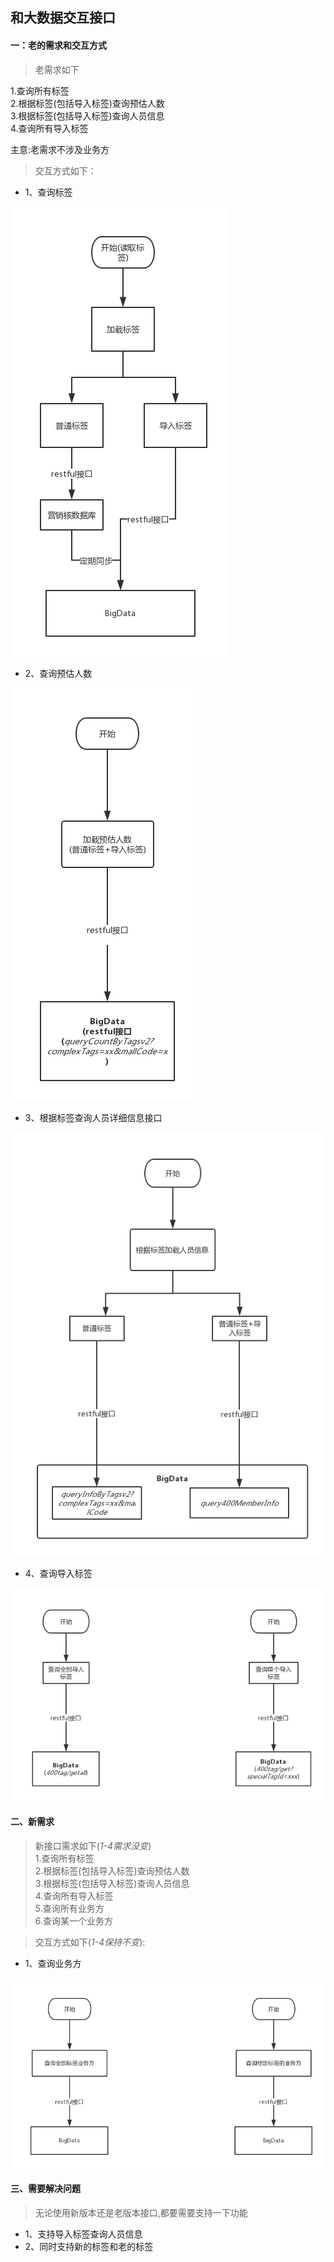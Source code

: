 ## 和大数据交互接口
#### 一：老的需求和交互方式
> 老需求如下

1.查询所有标签  
2.根据标签(包括导入标签)查询预估人数  
3.根据标签(包括导入标签)查询人员信息  
4.查询所有导入标签

主意:老需求不涉及业务方

> 交互方式如下：

- 1、查询标签

![](./img/营销核项目-读取标签流程图.jpg)

- 2、查询预估人数

![](./img/营销核项目-查询预估人数流程图.jpg)

- 3、根据标签查询人员详细信息接口

![](./img/营销核项目-根据标签查询人员信息接口.jpg)

- 4、查询导入标签

![](./img/营销核项目-查询导入标签.jpg)

#### 二、新需求
> 新接口需求如下(*1-4需求没变*)  
1.查询所有标签  
2.根据标签(包括导入标签)查询预估人数  
3.根据标签(包括导入标签)查询人员信息  
4.查询所有导入标签  
5.查询所有业务方  
6.查询某一个业务方

> 交互方式如下(*1-4保持不变*):
- 1、查询业务方

![](./img/营销核项目-查询标签业务方.jpg)


#### 三、需要解决问题
> 无论使用新版本还是老版本接口,都要需要支持一下功能

- 1、支持导入标签查询人员信息
- 2、同时支持新的标签和老的标签